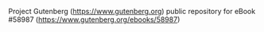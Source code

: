 Project Gutenberg (https://www.gutenberg.org) public repository for
eBook #58987 (https://www.gutenberg.org/ebooks/58987)
